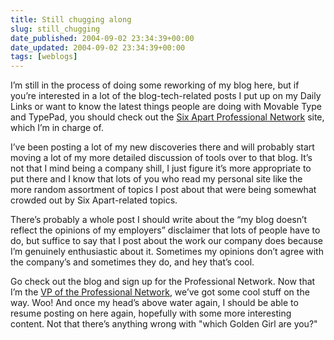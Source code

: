 ```yaml
---
title: Still chugging along
slug: still_chugging
date_published: 2004-09-02 23:34:39+00:00
date_updated: 2004-09-02 23:34:39+00:00
tags: [weblogs]
---
```

I’m still in the process of doing some reworking of my blog here, but if you’re interested in a lot of the blog-tech-related posts I put up on my Daily Links or want to know the latest things people are doing with Movable Type and TypePad, you should check out the [Six Apart Professional Network](http://www.sixapart.com/pronet/) site, which I’m in charge of.

I’ve been posting a lot of my new discoveries there and will probably start moving a lot of my more detailed discussion of tools over to that blog. It’s not that I mind being a company shill, I just figure it’s more appropriate to put there and I know that lots of you who read my personal site like the more random assortment of topics I post about that were being somewhat crowded out by Six Apart-related topics.

There’s probably a whole post I should write about the “my blog doesn’t reflect the opinions of my employers” disclaimer that lots of people have to do, but suffice to say that I post about the work our company does because I’m genuinely enthusiastic about it. Sometimes my opinions don’t agree with the company’s and sometimes they do, and hey that’s cool.

Go check out the blog and sign up for the Professional Network. Now that I’m the [VP of the Professional Network](http://www.sixapart.com/press/six_apart_demonstrates_commitment_t.shtml), we’ve got some cool stuff on the way. Woo! And once my head’s above water again, I should be able to resume posting on here again, hopefully with some more interesting content. Not that there’s anything wrong with "which Golden Girl are you?"
